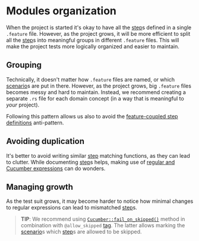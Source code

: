 Modules organization
====================

When the project is started it's okay to have all the [step]s defined in a single `.feature` file. However, as the project grows, it will be more efficient to split all the [step]s into meaningful groups in different `.feature` files. This will make the project tests more logically organized and easier to maintain.




## Grouping

Technically, it doesn't matter how `.feature` files are named, or which [scenario]s are put in there. However, as the project grows, big `.feature` files becomes messy and hard to maintain. Instead, we recommend creating a separate `.rs` file for each domain concept (in a way that is meaningful to _your_ project).

Following this pattern allows us also to avoid the [feature-coupled step definitions][1] anti-pattern.




## Avoiding duplication

It's better to avoid writing similar [step] matching functions, as they can lead to clutter. While documenting [step]s helps, making use of [regular and Cucumber expressions][2] can do wonders.




## Managing growth

As the test suit grows, it may become harder to notice how minimal changes to regular expressions can lead to mismatched [step]s. 

> __TIP__: We recommend using [`Cucumber::fail_on_skipped()`] method in combination with `@allow_skipped` [tag]. The latter allows marking the [scenario]s which [step]s are allowed to be skipped.




[`Cucumber::fail_on_skipped()`]: https://docs.rs/cucumber/*/cucumber/struct.Cucumber.html#method.fail_on_skipped
[scenario]: https://cucumber.io/docs/gherkin/reference#example
[step]: https://cucumber.io/docs/gherkin/reference#steps
[tag]: https://cucumber.io/docs/cucumber/api#tags

[1]: https://cucumberio/docs/guides/anti-patterns/#feature-coupled-step-definitions
[2]: capturing.md
